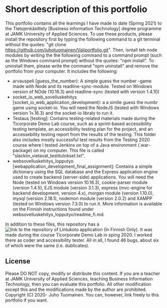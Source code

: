 # Short description of this portfolio
This portfolio contains all the learnings I have made to date (Spring 2021) to the Tietojenkäsittely [Business information Technology] degree programme at JAMK University of Applied Sciences. To use these products, please install the repository first by typing the following command to a git terminal without the quotes: "git clone https://github.com/juhotuomainen/Valiportfolio.git". Then, isntall teh node modules by writing the the following command to a command prompt (such as the Windows command prompt) without the quotes: "npm install". To uninstall them, please write the command "npm uninstall" and remove the portfolio from your computer. It includes the following:
- arvauspeli [guess_the_number): A simple guess the number -game made with Node and its readline-sync-module. Tested on Windows version of NOde (10.16.3) and readline-sync (tested with version 1.4.10)
- socket_io_web_sovelluskehitys [socket_io_web_application_development): a a simlle guess the numbr game using socket-io. You will need the NodeJS (tested with Windows version 1».16.3) and the socket-io libraly to run it.
- Testaus [testing]: Contains testing-related materials made during the Ticorporate Demo Lab course, such as a sprint-based accessibility testing template, an accessibility testing plan for the project, and an accessebility testing report from the results of the testing. This folder also includes mostly successful test results from the Testing 2020 course where I tested Jenkins on top of a Java environment (.war-package) on my computer. This file is called "slackiin_vietavat_testitulokset.txt".
- websovelluskehitys_lopputyo [webapplication_development_final_assignment]: Contains a simple dictionary using the SQL database and the Express application engine used to create backend (server-side) applications. You will need the Node (tested on Windows version 10.16.3), cookie-parser module (version 1.4.5), EJS module (version 3.1.3), express (mvc-engine for backend development, version 4.x), morgan module (version 1.10.0), mysql (version 2.18.1), nodemon module (version 2.0.2) and XAMPP (tested on Windows version 7.3.0) to run it. More information is available on the Finnish instructions found under websovelluskehitys_lopputyo/readme_fi.md.

In addition to these files, this repository has a ![link to the repository of Lintukoto application (In Finnish Only)](https://github.com/juhotuomainen/Ticorporate_git.git). It was made during the course Ticorporate Demo Lab in sping 2020. I worked there as coder and accessibility tester. All in all, I found 46 bugs, about six of which were the same (i.e. dublicates).

## License
Please DO NOT copy, modify or distribute this content. If you are a teacher at JAMK University of Applied Sciences, teaching Business Information Technology, then you can evaluate this portfolio. All other modification except this and the modifications made by the author are prohibited. Copyright (C) 2020- Juho Tuomainen. You can, however, link freely to this portfolio if you want.